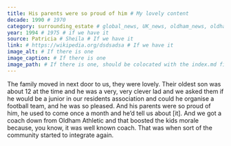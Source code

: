 ```yaml
---
title: His parents were so proud of him # My lovely content
decade: 1990 # 1970
category: surrounding_estate # global_news, UK_news, oldham_news, oldham_history, towers, surrounding_estate # Always exactly one category
year: 1994 # 1975 # if we have it
source: Patricia # Sheila # If we have it
link: # https://wikipedia.org/dsdsadsa # If we have it
image_alt: # If there is one
image_caption: # If there is one
image_path: # If there is one, should be colocated with the index.md file in the folder
---
```


The family moved in next door to us, they were lovely. Their oldest son was about 12 at the time and he was a very, very clever lad and we asked them if he would be a junior in our residents association and could he organise a football team, and he was so pleased. And his parents were so proud of him, he used to come once a month and he’d tell us about [it]. And we got a coach down from Oldham Athletic and that boosted the kids morale because, you know, it was well known coach. That was when sort of the community started to integrate again.
